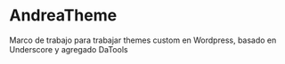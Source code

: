 # AndreaTheme
Marco de trabajo para trabajar themes custom en Wordpress, basado en Underscore y agregado DaTools
